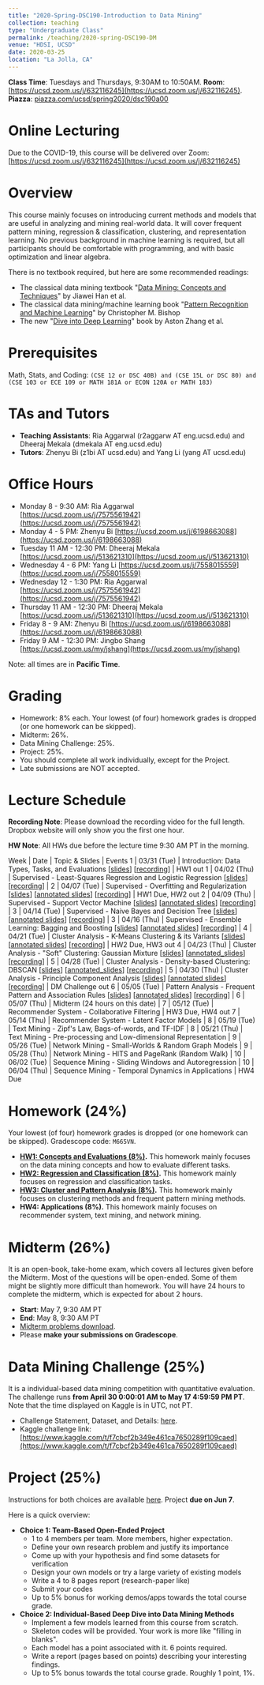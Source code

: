 ```yaml
---
title: "2020-Spring-DSC190-Introduction to Data Mining"
collection: teaching
type: "Undergraduate Class"
permalink: /teaching/2020-spring-DSC190-DM
venue: "HDSI, UCSD"
date: 2020-03-25
location: "La Jolla, CA"
---
```


**Class Time**: Tuesdays and Thursdays, 9:30AM to 10:50AM.  **Room**: [https://ucsd.zoom.us/j/632116245](https://ucsd.zoom.us/j/632116245).  **Piazza**: [piazza.com/ucsd/spring2020/dsc190a00](https://piazza.com/ucsd/spring2020/dsc190a00)


Online Lecturing
======

Due to the COVID-19, this course will be delivered over Zoom: [https://ucsd.zoom.us/j/632116245](https://ucsd.zoom.us/j/632116245)

Overview
======

This course mainly focuses on introducing current methods and models that are useful in analyzing and mining real-world data. It will cover frequent pattern mining, regression & classification, clustering, and representation learning. No previous background in machine learning is required, but all participants should be comfortable with programming, and with basic optimization and linear algebra. 

There is no textbook required, but here are some recommended readings:
- The classical data mining textbook "[Data Mining: Concepts and Techniques](https://books.google.com/books/about/Data_Mining_Concepts_and_Techniques.html?id=pQws07tdpjoC&source=kp_book_description)" by Jiawei Han et al.
- The classical data mining/machine learning book "[Pattern Recognition and Machine Learning](https://books.google.com/books/about/Pattern_Recognition_and_Machine_Learning.html?id=HL4HrgEACAAJ&source=kp_book_description)" by Christopher M. Bishop
- The new "[Dive into Deep Learning](https://d2l.ai/)" book by Aston Zhang et al.


Prerequisites
======

Math, Stats, and Coding: `(CSE 12 or DSC 40B) and (CSE 15L or DSC 80) and (CSE 103 or ECE 109 or MATH 181A or ECON 120A or MATH 183)`

TAs and Tutors
======

- **Teaching Assistants**: Ria Aggarwal (r2aggarw AT eng.ucsd.edu) and Dheeraj Mekala (dmekala AT eng.ucsd.edu)
- **Tutors**: Zhenyu Bi (z1bi AT ucsd.edu) and Yang Li (yang AT ucsd.edu)

Office Hours
======

- Monday 8 - 9:30 AM: Ria Aggarwal [https://ucsd.zoom.us/j/7575561942](https://ucsd.zoom.us/j/7575561942)
- Monday 4 - 5 PM: Zhenyu Bi [https://ucsd.zoom.us/j/6198663088](https://ucsd.zoom.us/j/6198663088)
- Tuesday 11 AM - 12:30 PM: Dheeraj Mekala [https://ucsd.zoom.us/j/513621310](https://ucsd.zoom.us/j/513621310)
- Wednesday 4 - 6 PM: Yang Li [https://ucsd.zoom.us/j/7558015559](https://ucsd.zoom.us/j/7558015559)
- Wednesday 12 - 1:30 PM: Ria Aggarwal [https://ucsd.zoom.us/j/7575561942](https://ucsd.zoom.us/j/7575561942)
- Thursday 11 AM - 12:30 PM: Dheeraj Mekala [https://ucsd.zoom.us/j/513621310](https://ucsd.zoom.us/j/513621310)
- Friday 8 - 9 AM: Zhenyu Bi [https://ucsd.zoom.us/j/6198663088](https://ucsd.zoom.us/j/6198663088)
- Friday 9 AM - 12:30 PM: Jingbo Shang [https://ucsd.zoom.us/my/jshang](https://ucsd.zoom.us/my/jshang)

Note: all times are in **Pacific Time**.

Grading
======

- Homework: 8% each. Your lowest (of four) homework grades is dropped (or one homework can be skipped).
- Midterm: 26%.
- Data Mining Challenge: 25%.
- Project: 25%.
- You should complete all work individually, except for the Project.
- Late submissions are NOT accepted.

Lecture Schedule
======

**Recording Note**: Please download the recording video for the full length. Dropbox website will only show you the first one hour.

**HW Note**: All HWs due before the lecture time 9:30 AM PT in the morning. 

Week | Date        | Topic & Slides                                                  | Events
1    | 03/31 (Tue) | Introduction: Data Types, Tasks, and Evaluations [[slides](https://www.dropbox.com/s/8ktrdg4po8t7wjm/lecture0_intro.pdf?dl=0)] [[recording](https://www.dropbox.com/sh/8sf4vfl881vjrbr/AACegM1GSKg7QVSOEjKWby5Ja?dl=0)] | HW1 out
1    | 04/02 (Thu) | Supervised - Least-Squares Regression and Logistic Regression [[slides](https://www.dropbox.com/s/aokgf4oxsf353d7/lecture1_least_square_and_logistic.pdf?dl=0)] [[recording](https://www.dropbox.com/sh/ncqhd1tkcu6sh2a/AAAE-fIOzigqgRJngkOKm8vma?dl=0)]   |
2    | 04/07 (Tue) | Supervised - Overfitting and Regularization [[slides](https://www.dropbox.com/s/utx11qqs3p5fxgv/lecture2_overfitting.pdf?dl=0)] [[annotated slides](https://www.dropbox.com/s/hlk4hvkwsdnyv1d/%5Bannotated%5Dlecture2_overfitting.pdf?dl=0)] [[recording](https://www.dropbox.com/sh/l43nkim25n2yamk/AAD3dBCwfYYVm3jakmGUijx8a?dl=0)]                    | HW1 Due, HW2 out
2    | 04/09 (Thu) | Supervised - Support Vector Machine [[slides](https://www.dropbox.com/s/m2jsrmyxxx3alr0/lecture3_svm.pdf?dl=0)] [[annotated slides](https://www.dropbox.com/s/spacnme2i2dncyc/%5Bannotated%5Dlecture3_svm.pdf?dl=0)] [[recording](https://www.dropbox.com/sh/xuuybzcrr3bop66/AADSM2luNTwLnP27tIgVuPhRa?dl=0)] |
3    | 04/14 (Tue) | Supervised - Naive Bayes and Decision Tree [[slides](https://www.dropbox.com/s/xpd8yc1s9nccjpx/lecture4_nb_and_dt.pdf?dl=0)] [[annotated slides](https://www.dropbox.com/s/give0uiop3sibiq/%5Bannotated%5Dlecture4_nb_and_dt.pdf?dl=0)] [[recording](https://www.dropbox.com/sh/hv5ce2dtiutewxh/AADn5br5Oz5vAMKaFCuTsbrHa?dl=0)] |
3    | 04/16 (Thu) | Supervised - Ensemble Learning: Bagging and Boosting [[slides](https://www.dropbox.com/s/devszefh407l6s7/lecture5_ensemble.pdf?dl=0)] [[annotated slides](https://www.dropbox.com/s/r4mrovlxn5mzs2k/%5Bannotated%5D_lecture5_ensemble.pdf?dl=0)] [[recording](https://www.dropbox.com/sh/6pqdnfmn0t822sk/AABpHxtLcfp4Ufo8GY9Dj123a?dl=0)] | 
4    | 04/21 (Tue) | Cluster Analysis - K-Means Clustering & its Variants [[slides](https://www.dropbox.com/s/xfcrq46af1uoial/lecture6_kmeans.pdf?dl=0)] [[annotated slides](https://www.dropbox.com/s/ho42sful2wmcnp8/%5Bannotated%5Dlecture6_kmeans.pdf?dl=0)] [[recording](https://www.dropbox.com/sh/ssmz8lmo7hq0gur/AABDGopCweY9unZIepNtjs7oa?dl=0)]          | HW2 Due, HW3 out
4    | 04/23 (Thu) | Cluster Analysis - "Soft" Clustering: Gaussian Mixture [[slides](https://www.dropbox.com/s/507g6wh7lkkl2wd/lecture7_gaussin_mixture.pdf?dl=0)] [[annotated_slides](https://www.dropbox.com/s/zi27bise8ruo1ew/%5Bannotated%5Dlecture7_gaussin_mixture.pdf?dl=0)] [[recording](https://www.dropbox.com/sh/m52w7x6ufb8799k/AAANJGVEynBD3GzBIrzTxKE4a?dl=0)]        |
5    | 04/28 (Tue) | Cluster Analysis - Density-based Clustering: DBSCAN [[slides](https://www.dropbox.com/s/3lrwhhrrxzo5fcw/lecture8_dbscan.pdf?dl=0)] [[annotated_slides](https://www.dropbox.com/s/cf88u8wdqwztl6s/%5Bannotated%5Dlecture8_dbscan.pdf?dl=0)] [[recording](https://www.dropbox.com/sh/ylcq9op1w3tr4yv/AAA_5ryhCpDO6n8Q7vs4uFg3a?dl=0)] |
5    | 04/30 (Thu) | Cluster Analysis - Principle Component Analysis [[slides](https://www.dropbox.com/s/aku5gzor8bqvh99/lecture9_pca.pdf?dl=0)] [[annotated slides](https://www.dropbox.com/s/lb5ddj78rjtfjjr/%5Bannotated%5Dlecture9_pca.pdf?dl=0)] [[recording](https://www.dropbox.com/sh/urc6jjoru4utymw/AAABZWct4zLt9kegz3jeXUHda?dl=0)] | DM Challenge out
6    | 05/05 (Tue) | Pattern Analysis - Frequent Pattern and Association Rules [[slides](https://www.dropbox.com/s/n512q1vel7lr9iy/lecture10_pattern_analysis.pdf?dl=0)] [[annotated slides](https://www.dropbox.com/s/szojaar5o567j6n/%5Bannotated%5Dlecture10_pattern_analysis.pdf?dl=0)] [[recording](https://www.dropbox.com/sh/ke0afqx1j7v9rpt/AAAOccdU9j92oOv69iojtUtFa?dl=0)]      |
6    | 05/07 (Thu) | Midterm (24 hours on this date) |
7    | 05/12 (Tue) | Recommender System - Collaborative Filtering                    | HW3 Due, HW4 out
7    | 05/14 (Thu) | Recommender System - Latent Factor Models                       |
8    | 05/19 (Tue) | Text Mining - Zipf's Law, Bags-of-words, and TF-IDF             |
8    | 05/21 (Thu) | Text Mining - Pre-processing and Low-dimensional Representation |
9    | 05/26 (Tue) | Network Mining - Small-Worlds & Random Graph Models             | 
9    | 05/28 (Thu) | Network Mining - HITS and PageRank (Random Walk)                |
10   | 06/02 (Tue) | Sequence Mining - Sliding Windows and Autoregression            |
10   | 06/04 (Thu) | Sequence Mining - Temporal Dynamics in Applications             | HW4 Due

Homework (24%)
======

Your lowest (of four) homework grades is dropped (or one homework can be skipped). Gradescope code: `M665VN`. 

- **[HW1: Concepts and Evaluations (8%)](https://www.dropbox.com/s/mh82m8j5kig46sk/DSC190-Spring20-HW1.pdf?dl=1).** This homework mainly focuses on the data mining concepts and how to evaluate different tasks.
- **[HW2: Regression and Classification (8%)](https://www.dropbox.com/s/zfnnf4r9bb1ue7v/HW2.zip?dl=1).** This homework mainly focuses on regression and classification tasks.
- **[HW3: Cluster and Pattern Analysis (8%)](https://www.dropbox.com/s/y5ed4qvh5g1862r/HW3.zip?dl=1).** This homework mainly focuses on clustering methods and frequent pattern mining methods.
- **HW4: Applications (8%).** This homework mainly focuses on recommender system, text mining, and network mining.

Midterm (26%)
======

It is an open-book, take-home exam, which covers all lectures given before the Midterm. Most of the questions will be open-ended. Some of them might be slightly more difficult than homework. You will have 24 hours to complete the midterm, which is expected for about 2 hours.

- **Start**: May 7, 9:30 AM PT
- **End**: May 8, 9:30 AM PT
- [Midterm problems download](https://www.dropbox.com/s/3qrozs1g0qe37xq/DSC190-Spring20-Midterm%20Exam.pdf?dl=1).
- Please **make your submissions on Gradescope**.

Data Mining Challenge (25%)
======

It is a individual-based data mining competition with quantitative evaluation. The challenge runs **from April 30 0:00:01 AM to May 17 4:59:59 PM PT**. Note that the time displayed on Kaggle is in UTC, not PT.

- Challenge Statement, Dataset, and Details: [here](https://www.dropbox.com/s/hogx3ovlnx2o0vf/DSC%20190_%20Intro%20to%20Data%20Mining%20%E2%80%93%20Data%20Mining%20Challenge.pdf?dl=0).
- Kaggle challenge link: [https://www.kaggle.com/t/f7cbcf2b349e461ca7650289f109caed](https://www.kaggle.com/t/f7cbcf2b349e461ca7650289f109caed)

Project (25%)
======

Instructions for both choices are available [here](https://www.dropbox.com/s/15gociykle5sigl/Project%20Instructions.pdf?dl=0). Project **due on Jun 7**.

Here is a quick overview:
- **Choice 1: Team-Based Open-Ended Project**
    - 1 to 4 members per team. More members, higher expectation.
    - Define your own research problem and justify its importance
    - Come up with your hypothesis and find some datasets for verification
    - Design your own models or try a large variety of existing models
    - Write a 4 to 8 pages report (research-paper like)
    - Submit your codes
    - Up to 5% bonus for working demos/apps towards the total course grade.
- **Choice 2: Individual-Based Deep Dive into Data Mining Methods**
    - Implement a few models learned from this course from scratch.
    - Skeleton codes will be provided. Your work is more like "filling in blanks".
    - Each model has a point associated with it. 6 points required.
    - Write a report (pages based on points) describing your interesting findings.
    - Up to 5% bonus towards the total course grade. Roughly 1 point, 1%.

